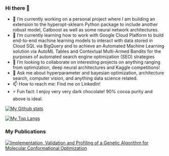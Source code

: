 ### Hi there 👋

<!--
**BrutishGuy/BrutishGuy** is a ✨ _special_ ✨ repository because its `README.md` (this file) appears on your GitHub profile.
-->

- 🔭 I’m currently working on a personal project where I am building an extension to the hyperopt-sklearn Python package to include another robust model, Catboost as well as some neural network architectures.
- 🌱 I’m currently learning how to work with Google Cloud Platform to build end-to-end machine learning models to interact with data stored in Cloud SQL via BigQuery and to achieve an Automated Machine Learning solution via AutoML Tables and Contextual Multi-Armed Bandits for the purposes of automated search engine optimization (SEO) strategies
- 👯 I’m looking to collaborate on interesting projects on anything ranging from optimization, deep neural architectures and Kaggle competitions!
- 💬 Ask me about hyperparameter and bayesian optimization, architecture search, computer vision, and anything data science related.
- 📫 How to reach me: Find me on LinkedIn!
- ⚡ Fun fact: I enjoy very very dark chocolate! 90% cocoa purity and above is ideal.

[![My Github stats](https://github-readme-stats.vercel.app/api?username=BrutishGuy&count_private=true&show_icons=true&theme=radical&hide_rank=false)](https://github.com/BrutishGuy/github-readme-stats)

[![My Top Langs](https://github-readme-stats.vercel.app/api/top-langs/?username=BrutishGuy)](https://github.com/BrutishGuy/github-readme-stats)

### My Publications
<a target="_blank" href="https://dl.acm.org/doi/abs/10.1145/2987491.2987529"><img src="https://dl.acm.org/doi/abs/10.1145/2987491.2987529" alt="Implementation, Validation and Profiling of a Genetic Algorithm for Molecular Conformational Optimization">
  
  
